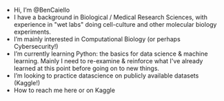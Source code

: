 - Hi, I’m @BenCaiello
- I have a background in Biological / Medical Research Sciences, with experience in "wet labs" doing cell-culture and other molecular biology experiments.
- I’m mainly interested in Computational Biology (or perhaps Cybersecurity!)
- I’m currently learning Python: the basics for data science & machine learning. Mainly I need to re-examine & reinforce what I've already learned at this point before going on to new things.
- I’m looking to practice datascience on publicly available datasets (Kaggle!)
- How to reach me here or on Kaggle

<!---
BenCaiello/BenCaiello is a ✨ special ✨ repository because its `README.md` (this file) appears on your GitHub profile.
You can click the Preview link to take a look at your changes.
--->
